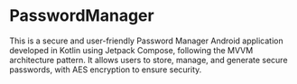 # PasswordManager
This is a secure and user-friendly Password Manager Android application developed in Kotlin using Jetpack Compose, following the MVVM architecture pattern. It allows users to store, manage, and generate secure passwords, with AES encryption to ensure security.
